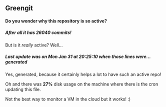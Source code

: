 ## Greengit

#### Do you wonder why this repository is so active?

##### After all it has 26040 commits!

But is it *really* active? Well...

##### Last update was on Mon Jan 31 at 20:25:10 when those lines were... generated

Yes, generated, because it certainly helps a lot to have such an active repo!

Oh and there was **27%** disk usage on the machine
where there is the cron updating this file.

Not the best way to monitor a VM in the cloud but it works! :)
